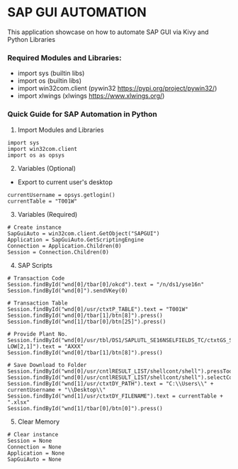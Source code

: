# SAP GUI AUTOMATION
This application showcase on how to automate SAP GUI via Kivy and Python Libraries

### Required Modules and Libraries:
- import sys (builtin libs)
- import os (builtin libs)
- import win32com.client (pywin32 https://pypi.org/project/pywin32/)
- import xlwings (xlwings https://www.xlwings.org/)

### Quick Guide for SAP Automation in Python

1. Import Modules and Libraries
```
import sys
import win32com.client
import os as opsys
```
2. Variables (Optional)
- Export to current user's desktop
```
currentUsername = opsys.getlogin()
currentTable = "T001W"
```
3. Variables (Required)
```
# Create instance
SapGuiAuto = win32com.client.GetObject("SAPGUI")
Application = SapGuiAuto.GetScriptingEngine
Connection = Application.Children(0)
Session = Connection.Children(0)
```
4. SAP Scripts
```
# Transaction Code
Session.findById("wnd[0]/tbar[0]/okcd").text = "/n/ds1/yse16n"
Session.findById("wnd[0]").sendVKey(0)

# Transaction Table
Session.findById("wnd[0]/usr/ctxtP_TABLE").text = "T001W"
Session.findById("wnd[0]/tbar[1]/btn[8]").press()
Session.findById("wnd[1]/tbar[0]/btn[25]").press()

# Provide Plant No.
Session.findById("wnd[0]/usr/tbl/DS1/SAPLUTL_SE16NSELFIELDS_TC/ctxtGS_SELFIELDS-LOW[2,1]").text = "AXXX"
Session.findById("wnd[0]/tbar[1]/btn[8]").press()

# Save Download to Folder
Session.findById("wnd[0]/usr/cntlRESULT_LIST/shellcont/shell").pressToolbarContextButton("&MB_EXPORT")
Session.findById("wnd[0]/usr/cntlRESULT_LIST/shellcont/shell").selectContextMenuItem("&XXL")
Session.findById("wnd[1]/usr/ctxtDY_PATH").text = "C:\\Users\\" + currentUsername + "\\Desktop\\"
Session.findById("wnd[1]/usr/ctxtDY_FILENAME").text = currentTable + ".xlsx"
Session.findById("wnd[1]/tbar[0]/btn[0]").press()
```
5. Clear Memory
```
# Clear instance
Session = None
Connection = None
Application = None
SapGuiAuto = None

```
